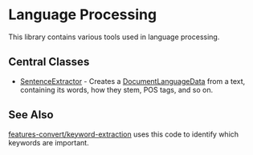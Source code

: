 # Language Processing

This library contains various tools used in language processing.

## Central Classes

* [SentenceExtractor](java/nu/marginalia/language/sentence/SentenceExtractor.java) - 
Creates a [DocumentLanguageData](java/nu/marginalia/language/model/DocumentLanguageData.java) from a text, containing
its words, how they stem, POS tags, and so on. 

## See Also

[features-convert/keyword-extraction](../../features-convert/keyword-extraction) uses this code to identify which keywords
are important.